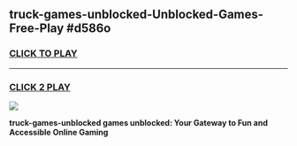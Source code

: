 
## truck-games-unblocked-Unblocked-Games-Free-Play #d586o
<h3>
<a href="https://us.freeplayer.one?title=truck-games-unblocked&ref=9M">CLICK TO PLAY</a></h3>
<hr>

<h3>
<a href="https://us.freeplayer.one?title=truck-games-unblocked&ref=9M">CLICK 2 PLAY</a>
  
</h3>

<a href="https://us.freeplayer.one?title=truck-games-unblocked&ref=9M"><img src="https://clearcache.store/games.png"></a>


**truck-games-unblocked games unblocked: Your Gateway to Fun and Accessible Online Gaming**
